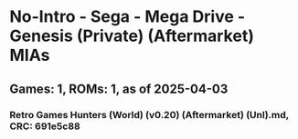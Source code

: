 # No-Intro - Sega - Mega Drive - Genesis (Private) (Aftermarket) MIAs
## Games: 1, ROMs: 1, as of 2025-04-03

### Retro Games Hunters (World) (v0.20) (Aftermarket) (Unl).md, CRC: 691e5c88

